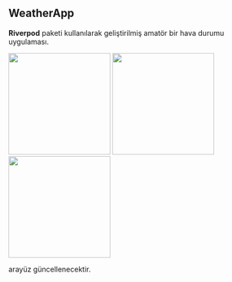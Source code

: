 ## WeatherApp

**Riverpod** paketi kullanılarak geliştirilmiş amatör bir hava durumu uygulaması.


<img src="https://github.com/MuhammedTayyipSahin/weather_app_with_riverpod/assets/134166159/9f171492-bbbe-4dca-b2ec-5004f3a0043d" width="200">

<img src="https://github.com/MuhammedTayyipSahin/weather_app_with_riverpod/assets/134166159/241b3215-4066-4e62-b031-3703665f81b8" width="200">

<img src="https://github.com/MuhammedTayyipSahin/weather_app_with_riverpod/assets/134166159/76afdd30-640e-423f-b7df-b57b792d8006" width="200">

arayüz güncellenecektir.
